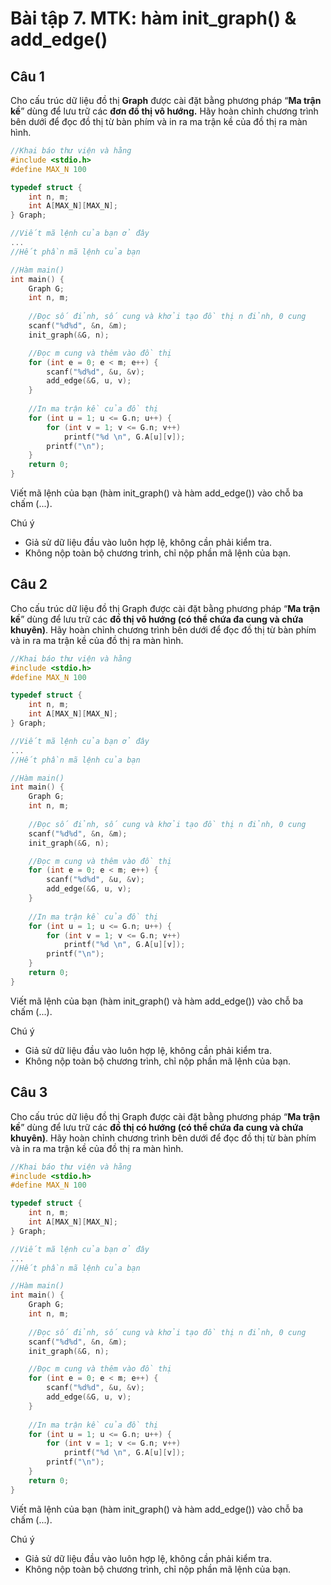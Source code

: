 # Bài tập 7. MTK: hàm init\_graph() & add\_edge()
## Câu 1
Cho cấu trúc dữ liệu đồ thị **Graph** được cài đặt bằng phương pháp “**Ma trận kề**” dùng để lưu trữ các **đơn đồ thị vô hướng.** Hãy hoàn chỉnh chương trình bên dưới để đọc đồ thị từ bàn phím và in ra ma trận kề của đồ thị ra màn hình.
```c
//Khai báo thư viện và hằng
#include <stdio.h>
#define MAX_N 100

typedef struct {
	int n, m;
	int A[MAX_N][MAX_N];
} Graph;

//Viết mã lệnh của bạn ở đây
...
//Hết phần mã lệnh của bạn

//Hàm main()
int main() {
    Graph G;
    int n, m;
    
    //Đọc số đỉnh, số cung và khởi tạo đồ thị n đỉnh, 0 cung
    scanf("%d%d", &n, &m);
    init_graph(&G, n);

    //Đọc m cung và thêm vào đồ thị
    for (int e = 0; e < m; e++) {
        scanf("%d%d", &u, &v);
        add_edge(&G, u, v);
    }
    
    //In ma trận kề của đồ thị
    for (int u = 1; u <= G.n; u++) {
        for (int v = 1; v <= G.n; v++)
            printf("%d \n", G.A[u][v]);
        printf("\n");	
    }	
    return 0;
}
```
Viết mã lệnh của bạn (hàm init\_graph() và hàm add\_edge()) vào chỗ ba chấm (...).

Chú ý
- Giả sử dữ liệu đầu vào luôn hợp lệ, không cần phải kiểm tra.
- Không nộp toàn bộ chương trình, chỉ nộp phần mã lệnh của bạn.

## Câu 2
Cho cấu trúc dữ liệu đồ thị Graph được cài đặt bằng phương pháp “**Ma trận kề**” dùng để lưu trữ các **đồ thị vô hướng (có thể chứa đa cung và chứa khuyên)**. Hãy hoàn chỉnh chương trình bên dưới để đọc đồ thị từ bàn phím và in ra ma trận kề của đồ thị ra màn hình.
```c
//Khai báo thư viện và hằng
#include <stdio.h>
#define MAX_N 100

typedef struct {
	int n, m;
	int A[MAX_N][MAX_N];
} Graph;

//Viết mã lệnh của bạn ở đây
...
//Hết phần mã lệnh của bạn

//Hàm main()
int main() {
    Graph G;
    int n, m;
    
    //Đọc số đỉnh, số cung và khởi tạo đồ thị n đỉnh, 0 cung
    scanf("%d%d", &n, &m);
    init_graph(&G, n);

    //Đọc m cung và thêm vào đồ thị
    for (int e = 0; e < m; e++) {
        scanf("%d%d", &u, &v);
        add_edge(&G, u, v);
    }
    
    //In ma trận kề của đồ thị
    for (int u = 1; u <= G.n; u++) {
        for (int v = 1; v <= G.n; v++)
            printf("%d \n", G.A[u][v]);
        printf("\n");	
    }	
    return 0;
}
```
Viết mã lệnh của bạn (hàm init\_graph() và hàm add\_edge()) vào chỗ ba chấm (...).

Chú ý
- Giả sử dữ liệu đầu vào luôn hợp lệ, không cần phải kiểm tra.
- Không nộp toàn bộ chương trình, chỉ nộp phần mã lệnh của bạn.

## Câu 3
Cho cấu trúc dữ liệu đồ thị Graph được cài đặt bằng phương pháp “**Ma trận kề**” dùng để lưu trữ các **đồ thị có hướng (có thể chứa đa cung và chứa khuyên)**. Hãy hoàn chỉnh chương trình bên dưới để đọc đồ thị từ bàn phím và in ra ma trận kề của đồ thị ra màn hình.
```c
//Khai báo thư viện và hằng
#include <stdio.h>
#define MAX_N 100

typedef struct {
	int n, m;
	int A[MAX_N][MAX_N];
} Graph;

//Viết mã lệnh của bạn ở đây
...
//Hết phần mã lệnh của bạn

//Hàm main()
int main() {
    Graph G;
    int n, m;
    
    //Đọc số đỉnh, số cung và khởi tạo đồ thị n đỉnh, 0 cung
    scanf("%d%d", &n, &m);
    init_graph(&G, n);

    //Đọc m cung và thêm vào đồ thị
    for (int e = 0; e < m; e++) {
        scanf("%d%d", &u, &v);
        add_edge(&G, u, v);
    }
    
    //In ma trận kề của đồ thị
    for (int u = 1; u <= G.n; u++) {
        for (int v = 1; v <= G.n; v++)
            printf("%d \n", G.A[u][v]);
        printf("\n");	
    }	
    return 0;
}
```
Viết mã lệnh của bạn (hàm init\_graph() và hàm add\_edge()) vào chỗ ba chấm (...).

Chú ý
- Giả sử dữ liệu đầu vào luôn hợp lệ, không cần phải kiểm tra.
- Không nộp toàn bộ chương trình, chỉ nộp phần mã lệnh của bạn.
